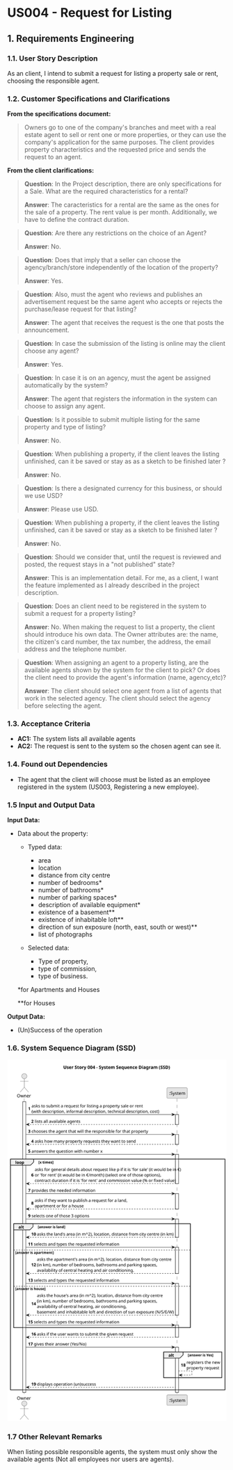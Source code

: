 # US004 - Request for Listing

## 1. Requirements Engineering

### 1.1. User Story Description

As an client, I intend to submit a request for listing a property sale or rent,
choosing the responsible agent.

### 1.2. Customer Specifications and Clarifications

**From the specifications document:**

> Owners go to one of the company's branches and meet with a real estate agent to sell or rent one or more properties, or they can use the company's application for the same purposes. The client provides property characteristics and the requested price and sends the request to an agent.

**From the client clarifications:**

> **Question**: In the Project description, there are only specifications for a Sale. What are the required characteristics for a rental?
>
> **Answer**: The caracteristics for a rental are the same as the ones for the sale of a property. The rent value is per month. Additionally, we have to define the contract duration.

> **Question**: Are there any restrictions on the choice of an Agent?
>
> **Answer**: No.

> **Question**: Does that imply that a seller can choose the agency/branch/store independently of the location of the property?
>
> **Answer**: Yes.

> **Question**: Also, must the agent who reviews and publishes an advertisement request be the same agent who accepts or rejects the purchase/lease request for that listing?
>
> **Answer**: The agent that receives the request is the one that posts the announcement.

> **Question**: In case the submission of the listing is online may the client choose any agent?
>
> **Answer**: Yes.

> **Question**: In case it is on an agency, must the agent be assigned automatically by the system?
>
> **Answer**: The agent that registers the information in the system can choose to assign any agent.

> **Question**: Is it possible to submit multiple listing for the same property and type of listing?
>
> **Answer**: No.

> **Question**: When publishing a property, if the client leaves the listing unfinished, can it be saved or stay as as a sketch to be finished later ?
>
> **Answer**: No.

> **Question**: Is there a designated currency for this business, or should we use USD?
>
> **Answer**: Please use USD.

> **Question**: When publishing a property, if the client leaves the listing unfinished, can it be saved or stay as a sketch to be finished later ?
>
> **Answer**: No.

> **Question**: Should we consider that, until the request is reviewed and posted, the request stays in a "not published" state?
>
> **Answer**: This is an implementation detail. For me, as a client, I want the feature implemented as I already described in the project description.

> **Question**: Does an client need to be registered in the system to submit a request for a property listing?
>
> **Answer**: No. When making the request to list a property, the client should introduce his own data. The Owner attributes are: the name, the citizen's card number, the tax number, the address, the email address and the telephone number.

> **Question**: When assigning an agent to a property listing, are the available agents shown by the system for the client to pick? Or does the client need to provide the agent's information (name, agency,etc)?
>
> **Answer**: The client should select one agent from a list of agents that work in the selected agency. The client should select the agency before selecting the agent.

### 1.3. Acceptance Criteria

* **AC1:** The system lists all available agents
* **AC2:** The request is sent to the system so the chosen agent can see it.

### 1.4. Found out Dependencies

* The agent that the client will choose must be listed as an employee registered in the system (US003, Registering a new employee).

### 1.5 Input and Output Data

**Input Data:**

* Data about the property:
  * Typed data:
    * area
    * location
    * distance from city centre
    * number of bedrooms*
    * number of bathrooms*
    * number of parking spaces*
    * description of available equipment*
    * existence of a basement**
    * existence of inhabitable loft**
    * direction of sun exposure (north, east, south or west)**
    * list of photographs

  * Selected data:
     * Type of property,
     * type of commission,
     * type of business.

  *for Apartments and Houses

  **for Houses

**Output Data:**

* (Un)Success of the operation

### 1.6. System Sequence Diagram (SSD)

![US004-SSD](svg/us004-system-sequence-diagram.svg)

### 1.7 Other Relevant Remarks

When listing possible responsible agents, the system must only show the available agents (Not all employees nor users are agents).
